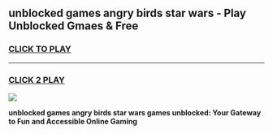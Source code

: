 
## unblocked games angry birds star wars - Play Unblocked Gmaes & Free
<h3>
<a href="https://news.freeplayer.one?title=unblocked_games_angry_birds_star_wars&ref=23F">CLICK TO PLAY</a></h3>
<hr>

<h3>
<a href="https://news.freeplayer.one?title=unblocked_games_angry_birds_star_wars&ref=23F">CLICK 2 PLAY</a>
  
</h3>

<a href="https://news.freeplayer.one?title=unblocked_games_angry_birds_star_wars&ref=23F/"><img src="https://clearcache.store/games.png"></a>


**unblocked games angry birds star wars games unblocked: Your Gateway to Fun and Accessible Online Gaming**
